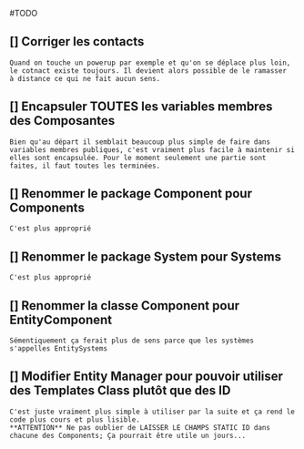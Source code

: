#TODO


## [] Corriger les contacts
	Quand on touche un powerup par exemple et qu'on se déplace plus loin, le cotnact existe toujours. Il devient alors possible de le ramasser
	à distance ce qui ne fait aucun sens.

## [] Encapsuler TOUTES les variables membres des Composantes
	Bien qu'au départ il semblait beaucoup plus simple de faire dans variables membres publiques, c'est vraiment plus facile à maintenir si elles sont encapsulée. Pour le moment seulement une partie sont faites, il faut toutes les terminées.


## [] Renommer le package Component pour Components
	C'est plus approprié

## [] Renommer le package System pour Systems
	C'est plus approprié

## [] Renommer la classe Component pour EntityComponent
	Sémentiquement ça ferait plus de sens parce que les systèmes s'appelles EntitySystems

## [] Modifier Entity Manager pour pouvoir utiliser des Templates Class<T> plutôt que des ID
	C'est juste vraiment plus simple à utiliser par la suite et ça rend le code plus cours et plus lisible.
	**ATTENTION** Ne pas oublier de LAISSER LE CHAMPS STATIC ID dans chacune des Components; Ça pourrait être utile un jours...

